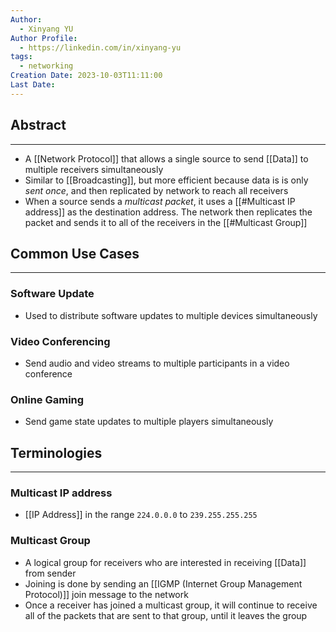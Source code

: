 ```yaml
---
Author:
  - Xinyang YU
Author Profile:
  - https://linkedin.com/in/xinyang-yu
tags:
  - networking
Creation Date: 2023-10-03T11:11:00
Last Date:
---
```

## Abstract
---
- A [[Network Protocol]] that allows a single source to send [[Data]] to multiple receivers simultaneously
- Similar to [[Broadcasting]], but more efficient because data is is only *sent once*, and then replicated by network to reach all receivers
- When a source sends a *multicast packet*, it uses a [[#Multicast IP address]] as the destination address. The network then replicates the packet and sends it to all of the receivers in the [[#Multicast Group]]


## Common Use Cases
---
### Software Update
- Used to distribute software updates to multiple devices simultaneously
### Video Conferencing
- Send audio and video streams to multiple participants in a video conference
### Online Gaming
- Send game state updates to multiple players simultaneously


## Terminologies
---
### Multicast IP address
- [[IP Address]] in the range `224.0.0.0` to `239.255.255.255`

### Multicast Group
- A logical group for receivers who are interested in receiving [[Data]] from sender
- Joining is done by sending an [[IGMP (Internet Group Management Protocol)]] join message to the network
- Once a receiver has joined a multicast group, it will continue to receive all of the packets that are sent to that group, until it leaves the group